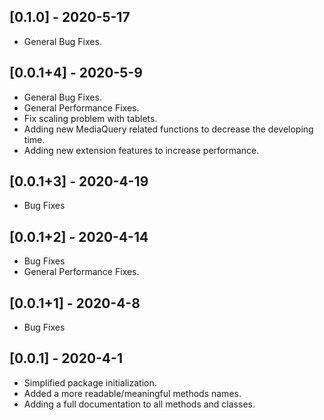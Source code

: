 ## [0.1.0] - 2020-5-17
* General Bug Fixes.

## [0.0.1+4] - 2020-5-9
* General Bug Fixes.
* General Performance Fixes.
* Fix scaling problem with tablets.
* Adding new MediaQuery related functions to decrease the developing time.
* Adding new extension features to increase performance.

## [0.0.1+3] - 2020-4-19
* Bug Fixes

## [0.0.1+2] - 2020-4-14
* Bug Fixes
* General Performance Fixes.

## [0.0.1+1] - 2020-4-8
* Bug Fixes

## [0.0.1] - 2020-4-1
* Simplified package initialization.
* Added a more readable/meaningful methods names.
* Adding a full documentation to all methods and classes.